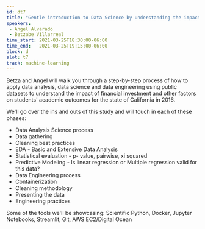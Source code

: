 ```yaml
---
id: dt7
title: "Gentle introduction to Data Science by understanding the impact of financial investment and other factors on student academic outcomes"
speakers:
 - Angel Alvarado
 - Betzabe Villarreal
time_start: 2021-03-25T18:30:00-06:00
time_end:   2021-03-25T19:15:00-06:00
block: d
slot: t7
track: machine-learning
---
```


Betza and Angel will walk you through a step-by-step process of how to apply data analysis, data science and data engineering using public datasets to understand the impact of financial investment and other factors on students' academic outcomes for the state of California in 2016.

We'll go over the ins and outs of this study and will touch in each of these phases:
 * Data Analysis Science process
 * Data gathering
 * Cleaning best practices
 * EDA - Basic and Extensive Data Analysis
 * Statistical evaluation - p- value, pairwise, xi squared
 * Predictive Modeling - Is linear regression or Multiple regression valid for this data?
 * Data Engineering process
 * Containerization
 * Cleaning methodology
 * Presenting the data
 * Engineering practices

Some of the tools we'll be showcasing:
Scientific Python, Docker, Jupyter Notebooks, Streamlit, Git, AWS EC2/Digital Ocean
